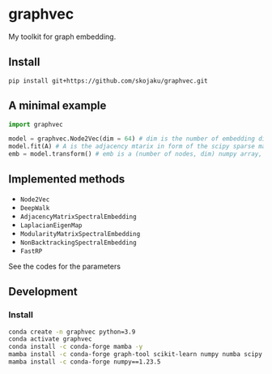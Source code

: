 # graphvec

My toolkit for graph embedding.


## Install
```
pip install git+https://github.com/skojaku/graphvec.git
```

## A minimal example 

```python 
import graphvec

model = graphvec.Node2Vec(dim = 64) # dim is the number of embedding dimension 
model.fit(A) # A is the adjacency mtarix in form of the scipy sparse matrix
emb = model.transform() # emb is a (number of nodes, dim) numpy array, with each row corresponding to an embedding. 
```

## Implemented methods 

- `Node2Vec`
- `DeepWalk`
- `AdjacencyMatrixSpectralEmbedding`
- `LaplacianEigenMap`
- `ModularityMatrixSpectralEmbedding`
- `NonBacktrackingSpectralEmbedding`
- `FastRP`

See the codes for the parameters


## Development

### Install 
```bash 
conda create -n graphvec python=3.9
conda activate graphvec
conda install -c conda-forge mamba -y
mamba install -c conda-forge graph-tool scikit-learn numpy numba scipy pandas networkx seaborn matplotlib gensim ipykernel tqdm black -y
mamba install -c conda-forge numpy==1.23.5
```
